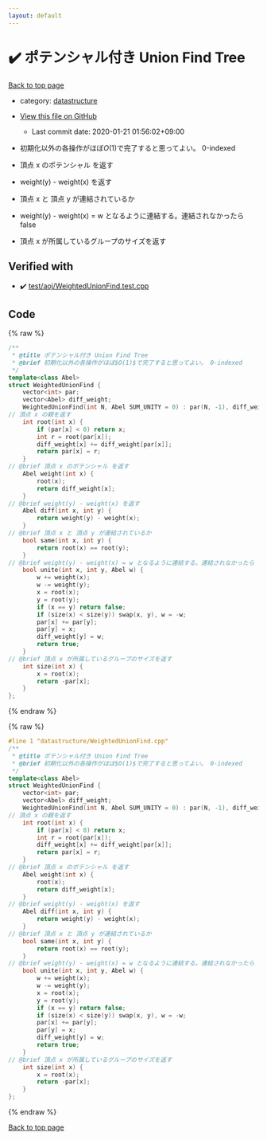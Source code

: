 ```yaml
---
layout: default
---
```


<!-- mathjax config similar to math.stackexchange -->
<script type="text/javascript" async
  src="https://cdnjs.cloudflare.com/ajax/libs/mathjax/2.7.5/MathJax.js?config=TeX-MML-AM_CHTML">
</script>
<script type="text/x-mathjax-config">
  MathJax.Hub.Config({
    TeX: { equationNumbers: { autoNumber: "AMS" }},
    tex2jax: {
      inlineMath: [ ['$','$'] ],
      processEscapes: true
    },
    "HTML-CSS": { matchFontHeight: false },
    displayAlign: "left",
    displayIndent: "2em"
  });
</script>

<script type="text/javascript" src="https://cdnjs.cloudflare.com/ajax/libs/jquery/3.4.1/jquery.min.js"></script>
<script src="https://cdn.jsdelivr.net/npm/jquery-balloon-js@1.1.2/jquery.balloon.min.js" integrity="sha256-ZEYs9VrgAeNuPvs15E39OsyOJaIkXEEt10fzxJ20+2I=" crossorigin="anonymous"></script>
<script type="text/javascript" src="../../assets/js/copy-button.js"></script>
<link rel="stylesheet" href="../../assets/css/copy-button.css" />


# :heavy_check_mark: ポテンシャル付き Union Find Tree

<a href="../../index.html">Back to top page</a>

* category: <a href="../../index.html#8dc87745f885a4cc532acd7b15b8b5fe">datastructure</a>
* <a href="{{ site.github.repository_url }}/blob/master/datastructure/WeightedUnionFind.cpp">View this file on GitHub</a>
    - Last commit date: 2020-01-21 01:56:02+09:00


* 初期化以外の各操作がほぼ$O(1)$で完了すると思ってよい。 0-indexed
* 頂点 x のポテンシャル を返す
* weight(y) - weight(x) を返す
* 頂点 x と 頂点 y が連結されているか
* weight(y) - weight(x) = w となるように連結する。連結されなかったら false
* 頂点 x が所属しているグループのサイズを返す


## Verified with

* :heavy_check_mark: <a href="../../verify/test/aoj/WeightedUnionFind.test.cpp.html">test/aoj/WeightedUnionFind.test.cpp</a>


## Code

<a id="unbundled"></a>
{% raw %}
```cpp
/** 
 * @title ポテンシャル付き Union Find Tree
 * @brief 初期化以外の各操作がほぼ$O(1)$で完了すると思ってよい。 0-indexed
 */
template<class Abel>
struct WeightedUnionFind {
	vector<int> par;
	vector<Abel> diff_weight;
	WeightedUnionFind(int N, Abel SUM_UNITY = 0) : par(N, -1), diff_weight(N, SUM_UNITY) {}
// 頂点 x の親を返す
	int root(int x) {
		if (par[x] < 0) return x;
		int r = root(par[x]);
		diff_weight[x] += diff_weight[par[x]];
		return par[x] = r;
	}
// @brief 頂点 x のポテンシャル を返す
	Abel weight(int x) {
		root(x);
		return diff_weight[x];
	}
// @brief weight(y) - weight(x) を返す
	Abel diff(int x, int y) {
		return weight(y) - weight(x);
	}
// @brief 頂点 x と 頂点 y が連結されているか
	bool same(int x, int y) {
		return root(x) == root(y);
	}
// @brief weight(y) - weight(x) = w となるように連結する。連結されなかったら false
	bool unite(int x, int y, Abel w) {
		w += weight(x);
		w -= weight(y);
		x = root(x);
		y = root(y);
		if (x == y) return false;
		if (size(x) < size(y)) swap(x, y), w = -w;
		par[x] += par[y];
		par[y] = x;
		diff_weight[y] = w;
		return true;
	}
// @brief 頂点 x が所属しているグループのサイズを返す
	int size(int x) {
		x = root(x);
		return -par[x];
	}
};

```
{% endraw %}

<a id="bundled"></a>
{% raw %}
```cpp
#line 1 "datastructure/WeightedUnionFind.cpp"
/** 
 * @title ポテンシャル付き Union Find Tree
 * @brief 初期化以外の各操作がほぼ$O(1)$で完了すると思ってよい。 0-indexed
 */
template<class Abel>
struct WeightedUnionFind {
	vector<int> par;
	vector<Abel> diff_weight;
	WeightedUnionFind(int N, Abel SUM_UNITY = 0) : par(N, -1), diff_weight(N, SUM_UNITY) {}
// 頂点 x の親を返す
	int root(int x) {
		if (par[x] < 0) return x;
		int r = root(par[x]);
		diff_weight[x] += diff_weight[par[x]];
		return par[x] = r;
	}
// @brief 頂点 x のポテンシャル を返す
	Abel weight(int x) {
		root(x);
		return diff_weight[x];
	}
// @brief weight(y) - weight(x) を返す
	Abel diff(int x, int y) {
		return weight(y) - weight(x);
	}
// @brief 頂点 x と 頂点 y が連結されているか
	bool same(int x, int y) {
		return root(x) == root(y);
	}
// @brief weight(y) - weight(x) = w となるように連結する。連結されなかったら false
	bool unite(int x, int y, Abel w) {
		w += weight(x);
		w -= weight(y);
		x = root(x);
		y = root(y);
		if (x == y) return false;
		if (size(x) < size(y)) swap(x, y), w = -w;
		par[x] += par[y];
		par[y] = x;
		diff_weight[y] = w;
		return true;
	}
// @brief 頂点 x が所属しているグループのサイズを返す
	int size(int x) {
		x = root(x);
		return -par[x];
	}
};

```
{% endraw %}

<a href="../../index.html">Back to top page</a>

